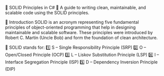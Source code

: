 📌 SOLID Principles in C#
🔹 A guide to writing clean, maintainable, and scalable code using the SOLID principles.

🚀 Introduction
SOLID is an acronym representing five fundamental principles of object-oriented programming that help in designing maintainable and scalable software. These principles were introduced by Robert C. Martin (Uncle Bob) and form the foundation of clean architecture.

📌 SOLID stands for:
1️⃣ S – Single Responsibility Principle (SRP)
2️⃣ O – Open/Closed Principle (OCP)
3️⃣ L – Liskov Substitution Principle (LSP)
4️⃣ I – Interface Segregation Principle (ISP)
5️⃣ D – Dependency Inversion Principle (DIP)
